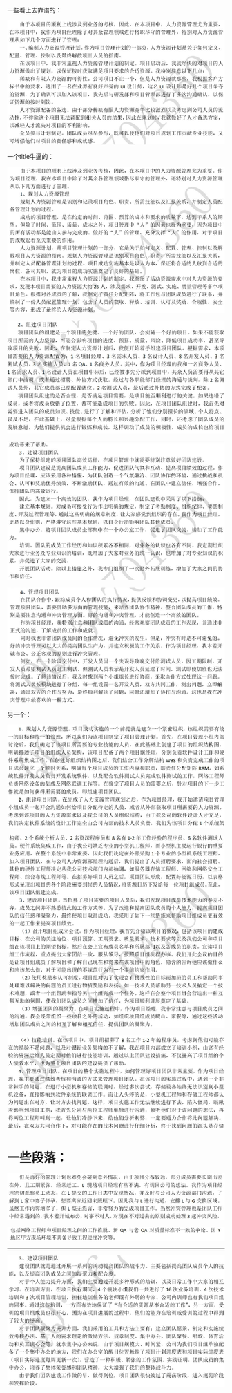 一些看上去靠谱的：

![Alt text](image-38.png)

一个title牛逼的：

![Alt text](image-39.png)

![Alt text](image-40.png)

![Alt text](image-41.png)

![Alt text](image-42.png)

另一个：

![Alt text](image-43.png)

![Alt text](image-44.png)

![Alt text](image-45.png)

# 一些段落：

![Alt text](image-46.png)

![Alt text](image-47.png)

------

![Alt text](image-48.png)